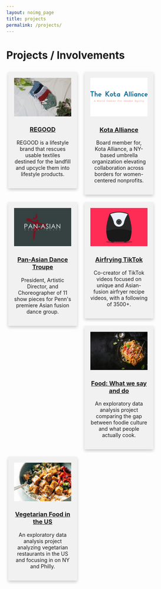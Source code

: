 ```yaml
---
layout: noimg_page
title: projects
permalink: /projects/
---
```


# Projects / Involvements
<html>
<style>
* {
  box-sizing: border-box;
}
/* Float 2 columns side by side */
.column {
  float: left;
  width: 50%;
  padding: 10px 10px 10px 10px;
}
/* Remove extra left and right margins, due to padding in columns */
.row {margin: 0 -5px;}
/* Clear floats after the columns */
.row:after {
  content: "";
  display: table;
  clear: both;
}
/* Style the counter cards */
.card {
  box-shadow: 0 4px 8px 0 rgba(0, 0, 0, 0.2); /* this adds the "card" effect */
  padding: 16px;
  text-align: center;
  background-color: #f1f1f1;
}
/* Responsive columns - one column layout (vertical) on small screens */
@media screen and (max-width: 600px) {
  .column {
    width: 100%;
    display: block;
    margin-bottom: 20px;
  }
img {
    float: left;
    max-width:  450px;
    max-height: 350px;
    object-fit: cover;
}
}
</style>
<body>
<div class="row">
  <div class="column">
    <div class="card">
      <a href="https://linktr.ee/regood"><img src="/img/regood.png"></a>
      <a href="https://linktr.ee/regood"><p><h3>REGOOD</h3></p></a>
      <p>REGOOD is a lifestyle brand that rescues usable textiles destined for the landfill and upcycle them into lifestyle products.</p>
    </div>
  </div>
   <div class="column">
    <div class="card">
      <a href="https://www.kota-alliance.org/meet-the-team"><img src="/img/kota.png"></a>
      <a href="https://www.kota-alliance.org/meet-the-team"><p><h3>Kota Alliance</h3></p></a>
      <p>Board member for, Kota Alliance, a NY-based umbrella organization elevating collaboration across borders for women-centered nonprofits. </p>
    </div>
  </div>
  <div class="column">
    <div class="card">
      <a href="https://www.youtube.com/playlist?list=PLscWaEI5jHhN-h_QUZcJR66kGoqp4sZvf"><img src="/img/padt2.jpg"></a>
      <a href="https://www.youtube.com/playlist?list=PLscWaEI5jHhN-h_QUZcJR66kGoqp4sZvf"><p><h3>Pan-Asian Dance Troupe</h3></p></a>
      <p>President, Artistic Director, and Choreographer of 11 show pieces for Penn's premiere Asian fusion dance group.</p>
    </div>
  </div>
  <div class="column">
    <div class="card">
      <a href="https://tiktok.com/@airfrying"><img src="/img/ninja.jpeg"></a>
      <a href="https://tiktok.com/@airfrying"><p><h3>Airfrying TikTok</h3></p></a>
      <p>Co-creator of TikTok videos focused on unique and Asian-fusion airfryer recipe videos, with a following of 3500+.</p>
    </div>
  </div>
   <div class="column">
    <div class="card">
      <a href="https://oidd245kathrynwang.weebly.com/"><img src="/img/food.png"></a>
      <a href="https://oidd245kathrynwang.weebly.com/"><p><h3>Food: What we say and do</h3></p></a>
      <p>An exploratory data analysis project comparing the gap between foodie culture and what people actually cook.</p>
    </div>
  </div>
     <div class="column">
    <div class="card">
      <a href="https://vegetarianrestaurantanalysis.weebly.com/"><img src="/img/veggie.jpg"></a>
      <a href="https://vegetarianrestaurantanalysis.weebly.com/"><p><h3>Vegetarian Food in the US</h3></p></a>
      <p>An exploratory data analysis project analyzing vegetarian restaurants in the US and focusing in on NY and Philly.</p>
    </div>
  </div>
</div>
</body>
</html>
